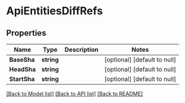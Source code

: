 # ApiEntitiesDiffRefs

## Properties
Name | Type | Description | Notes
------------ | ------------- | ------------- | -------------
**BaseSha** | **string** |  | [optional] [default to null]
**HeadSha** | **string** |  | [optional] [default to null]
**StartSha** | **string** |  | [optional] [default to null]

[[Back to Model list]](../README.md#documentation-for-models) [[Back to API list]](../README.md#documentation-for-api-endpoints) [[Back to README]](../README.md)



